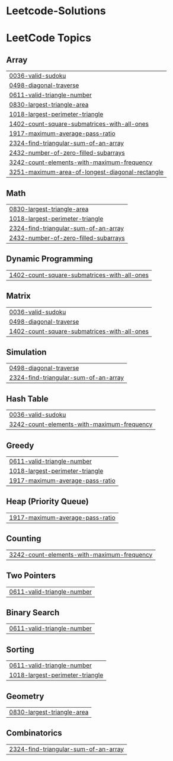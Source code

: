 # Leetcode-Solutions
<!---LeetCode Topics Start-->
# LeetCode Topics
## Array
|  |
| ------- |
| [0036-valid-sudoku](https://github.com/DeependraKeshri/Leetcode-Solutions/tree/master/0036-valid-sudoku) |
| [0498-diagonal-traverse](https://github.com/DeependraKeshri/Leetcode-Solutions/tree/master/0498-diagonal-traverse) |
| [0611-valid-triangle-number](https://github.com/DeependraKeshri/Leetcode-Solutions/tree/master/0611-valid-triangle-number) |
| [0830-largest-triangle-area](https://github.com/DeependraKeshri/Leetcode-Solutions/tree/master/0830-largest-triangle-area) |
| [1018-largest-perimeter-triangle](https://github.com/DeependraKeshri/Leetcode-Solutions/tree/master/1018-largest-perimeter-triangle) |
| [1402-count-square-submatrices-with-all-ones](https://github.com/DeependraKeshri/Leetcode-Solutions/tree/master/1402-count-square-submatrices-with-all-ones) |
| [1917-maximum-average-pass-ratio](https://github.com/DeependraKeshri/Leetcode-Solutions/tree/master/1917-maximum-average-pass-ratio) |
| [2324-find-triangular-sum-of-an-array](https://github.com/DeependraKeshri/Leetcode-Solutions/tree/master/2324-find-triangular-sum-of-an-array) |
| [2432-number-of-zero-filled-subarrays](https://github.com/DeependraKeshri/Leetcode-Solutions/tree/master/2432-number-of-zero-filled-subarrays) |
| [3242-count-elements-with-maximum-frequency](https://github.com/DeependraKeshri/Leetcode-Solutions/tree/master/3242-count-elements-with-maximum-frequency) |
| [3251-maximum-area-of-longest-diagonal-rectangle](https://github.com/DeependraKeshri/Leetcode-Solutions/tree/master/3251-maximum-area-of-longest-diagonal-rectangle) |
## Math
|  |
| ------- |
| [0830-largest-triangle-area](https://github.com/DeependraKeshri/Leetcode-Solutions/tree/master/0830-largest-triangle-area) |
| [1018-largest-perimeter-triangle](https://github.com/DeependraKeshri/Leetcode-Solutions/tree/master/1018-largest-perimeter-triangle) |
| [2324-find-triangular-sum-of-an-array](https://github.com/DeependraKeshri/Leetcode-Solutions/tree/master/2324-find-triangular-sum-of-an-array) |
| [2432-number-of-zero-filled-subarrays](https://github.com/DeependraKeshri/Leetcode-Solutions/tree/master/2432-number-of-zero-filled-subarrays) |
## Dynamic Programming
|  |
| ------- |
| [1402-count-square-submatrices-with-all-ones](https://github.com/DeependraKeshri/Leetcode-Solutions/tree/master/1402-count-square-submatrices-with-all-ones) |
## Matrix
|  |
| ------- |
| [0036-valid-sudoku](https://github.com/DeependraKeshri/Leetcode-Solutions/tree/master/0036-valid-sudoku) |
| [0498-diagonal-traverse](https://github.com/DeependraKeshri/Leetcode-Solutions/tree/master/0498-diagonal-traverse) |
| [1402-count-square-submatrices-with-all-ones](https://github.com/DeependraKeshri/Leetcode-Solutions/tree/master/1402-count-square-submatrices-with-all-ones) |
## Simulation
|  |
| ------- |
| [0498-diagonal-traverse](https://github.com/DeependraKeshri/Leetcode-Solutions/tree/master/0498-diagonal-traverse) |
| [2324-find-triangular-sum-of-an-array](https://github.com/DeependraKeshri/Leetcode-Solutions/tree/master/2324-find-triangular-sum-of-an-array) |
## Hash Table
|  |
| ------- |
| [0036-valid-sudoku](https://github.com/DeependraKeshri/Leetcode-Solutions/tree/master/0036-valid-sudoku) |
| [3242-count-elements-with-maximum-frequency](https://github.com/DeependraKeshri/Leetcode-Solutions/tree/master/3242-count-elements-with-maximum-frequency) |
## Greedy
|  |
| ------- |
| [0611-valid-triangle-number](https://github.com/DeependraKeshri/Leetcode-Solutions/tree/master/0611-valid-triangle-number) |
| [1018-largest-perimeter-triangle](https://github.com/DeependraKeshri/Leetcode-Solutions/tree/master/1018-largest-perimeter-triangle) |
| [1917-maximum-average-pass-ratio](https://github.com/DeependraKeshri/Leetcode-Solutions/tree/master/1917-maximum-average-pass-ratio) |
## Heap (Priority Queue)
|  |
| ------- |
| [1917-maximum-average-pass-ratio](https://github.com/DeependraKeshri/Leetcode-Solutions/tree/master/1917-maximum-average-pass-ratio) |
## Counting
|  |
| ------- |
| [3242-count-elements-with-maximum-frequency](https://github.com/DeependraKeshri/Leetcode-Solutions/tree/master/3242-count-elements-with-maximum-frequency) |
## Two Pointers
|  |
| ------- |
| [0611-valid-triangle-number](https://github.com/DeependraKeshri/Leetcode-Solutions/tree/master/0611-valid-triangle-number) |
## Binary Search
|  |
| ------- |
| [0611-valid-triangle-number](https://github.com/DeependraKeshri/Leetcode-Solutions/tree/master/0611-valid-triangle-number) |
## Sorting
|  |
| ------- |
| [0611-valid-triangle-number](https://github.com/DeependraKeshri/Leetcode-Solutions/tree/master/0611-valid-triangle-number) |
| [1018-largest-perimeter-triangle](https://github.com/DeependraKeshri/Leetcode-Solutions/tree/master/1018-largest-perimeter-triangle) |
## Geometry
|  |
| ------- |
| [0830-largest-triangle-area](https://github.com/DeependraKeshri/Leetcode-Solutions/tree/master/0830-largest-triangle-area) |
## Combinatorics
|  |
| ------- |
| [2324-find-triangular-sum-of-an-array](https://github.com/DeependraKeshri/Leetcode-Solutions/tree/master/2324-find-triangular-sum-of-an-array) |
<!---LeetCode Topics End-->